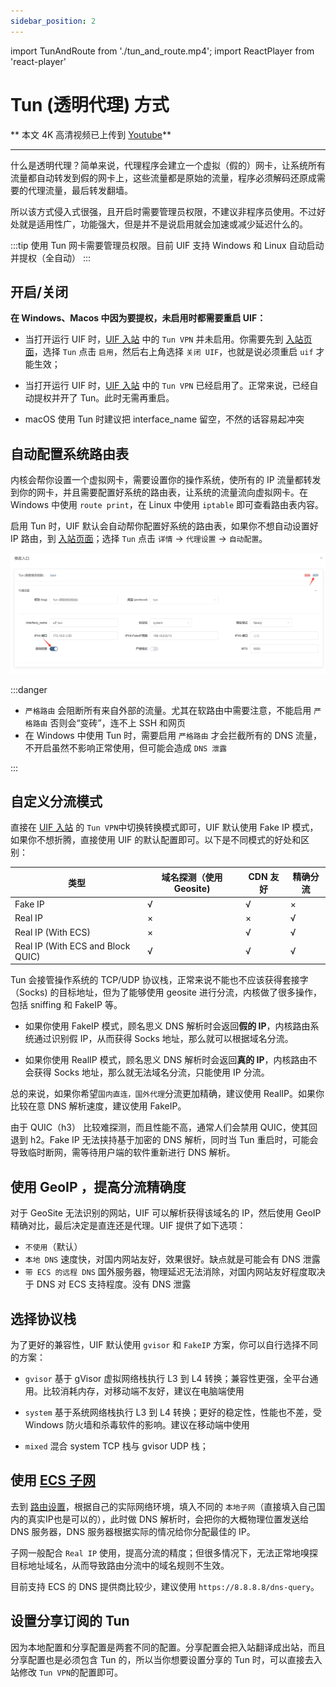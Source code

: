 ```yaml
---
sidebar_position: 2
---
```


import TunAndRoute from './tun_and_route.mp4';
import ReactPlayer from 'react-player'

# Tun (透明代理) 方式

** 本文 4K 高清视频已上传到 [Youtube](https://www.youtube.com/watch?v=7TeRvFJAi1A)**

<ReactPlayer controls url={TunAndRoute}  width="100%" height="100%" />

---

什么是透明代理？简单来说，代理程序会建立一个虚拟（假的）网卡，让系统所有流量都自动转发到假的网卡上，这些流量都是原始的流量，程序必须解码还原成需要的代理流量，最后转发翻墙。

所以该方式侵入式很强，且开启时需要管理员权限，不建议非程序员使用。不过好处就是适用性广，功能强大，但是并不是说启用就会加速或减少延迟什么的。

:::tip
使用 Tun 网卡需要管理员权限。目前 UIF 支持 Windows 和 Linux 自动启动并提权（全自动）
:::

## 开启/关闭

**在 Windows、Macos 中因为要提权，未启用时都需要重启 UIF：**

- 当打开运行 UIF 时，[UIF 入站](http://ui4freedom.org/#/in/my) 中的 `Tun VPN` 并未启用。你需要先到 [入站页面](https://uiforfreedom.github.io/#/in/my)，选择 `Tun` 点击 `启用`，然后右上角选择 `关闭 UIF`，也就是说必须重启 `uif` 才能生效；

- 当打开运行 UIF 时，[UIF 入站](http://ui4freedom.org/#/in/my) 中的 `Tun VPN` 已经启用了。正常来说，已经自动提权并开了 Tun。此时无需再重启。

- macOS 使用 Tun 时建议把 interface_name 留空，不然的话容易起冲突

## 自动配置系统路由表

内核会帮你设置一个虚拟网卡，需要设置你的操作系统，使所有的 IP 流量都转发到你的网卡，并且需要配置好系统的路由表，让系统的流量流向虚拟网卡。在 Windows 中使用 `route print`，在 Linux 中使用 `iptable` 即可查看路由表内容。

启用 Tun 时，UIF 默认会自动帮你配置好系统的路由表，如果你不想自动设置好 IP 路由，到 [入站页面](https://uiforfreedom.github.io/#/in/my)；选择 `Tun` 点击 `详情` -> `代理设置` -> `自动配置`。

![pic alt](./img/3.png)

:::danger

- `严格路由` 会阻断所有来自外部的流量。尤其在软路由中需要注意，不能启用 `严格路由` 否则会“变砖”，连不上 SSH 和网页
- 在 Windows 中使用 Tun 时，需要启用 `严格路由` 才会拦截所有的 DNS 流量，不开启虽然不影响正常使用，但可能会造成 `DNS 泄露`

:::

## 自定义分流模式

直接在 [UIF 入站](http://ui4freedom.org/#/in/my) 的 `Tun VPN`中切换转换模式即可，UIF 默认使用 Fake IP 模式，如果你不想折腾，直接使用 UIF 的默认配置即可。以下是不同模式的好处和区别：

| 类型                              | 域名探测（使用 Geosite) | CDN 友好 | 精确分流 |
| --------------------------------- | ----------------------- | -------- | -------- |
| Fake IP                           | √                       | √        | ×        |
| Real IP                           | ×                       | ×        | √        |
| Real IP (With ECS)                | ×                       | √        | √        |
| Real IP (With ECS and Block QUIC) | √                       | √        | √        |

Tun 会接管操作系统的 TCP/UDP 协议栈，正常来说不能也不应该获得套接字（Socks) 的目标地址，但为了能够使用 geosite 进行分流，内核做了很多操作，包括 sniffing 和 FakeIP 等。

- 如果你使用 FakeIP 模式，顾名思义 DNS 解析时会返回**假的 IP**，内核路由系统通过识别假 IP，从而获得 Socks 地址，那么就可以根据域名分流。

- 如果你使用 RealIP 模式，顾名思义 DNS 解析时会返回**真的 IP**，内核路由不会获得 Socks 地址，那么就无法域名分流，只能使用 IP 分流。

总的来说，如果你希望`国内直连，国外代理`分流更加精确，建议使用 RealIP。如果你比较在意 DNS 解析速度，建议使用 FakeIP。

由于 QUIC（h3） 比较难探测，而且性能不高，通常人们会禁用 QUIC，使其回退到 h2。Fake IP 无法挟持基于加密的 DNS 解析，同时当 Tun 重启时，可能会导致临时断网，需等待用户端的软件重新进行 DNS 解析。

## 使用 GeoIP ，提高分流精确度

对于 GeoSite 无法识别的网站，UIF 可以解析获得该域名的 IP，然后使用 GeoIP 精确对比，最后决定是直连还是代理。UIF 提供了如下选项：

- `不使用`（默认）
- `本地 DNS` 速度快，对国内网站友好，效果很好。缺点就是可能会有 DNS 泄露
- `带 ECS 的远程 DNS` 国外服务器，物理延迟无法消除，对国内网站友好程度取决于 DNS 对 ECS 支持程度。没有 DNS 泄露

## 选择协议栈

为了更好的兼容性，UIF 默认使用 `gvisor` 和 `FakeIP` 方案，你可以自行选择不同的方案：

- `gvisor`
  基于 gVisor 虚拟网络栈执行 L3 到 L4 转换；兼容性更强，全平台通用。比较消耗内存，对移动端不友好，建议在电脑端使用

- `system`
  基于系统网络栈执行 L3 到 L4 转换；更好的稳定性，性能也不差，受 Windows 防火墙和杀毒软件的影响。建议在移动端中使用

- `mixed`
  混合 system TCP 栈与 gvisor UDP 栈；

## 使用 [ECS 子网](https://en.wikipedia.org/wiki/EDNS_Client_Subnet)

去到 [路由设置](http://ui4freedom.org/#/route/my)，根据自己的实际网络环境，填入不同的 `本地子网`（直接填入自己国内的真实IP也是可以的），此时做 DNS 解析时，会把你的大概物理位置发送给 DNS 服务器，DNS 服务器根据实际的情况给你分配最佳的 IP。

子网一般配合 `Real IP` 使用，提高分流的精度；但很多情况下，无法正常地嗅探目标地址域名，从而导致路由分流中的域名规则不生效。

目前支持 ECS 的 DNS 提供商比较少，建议使用 `https://8.8.8.8/dns-query`。

## 设置分享订阅的 Tun

因为本地配置和分享配置是两套不同的配置。分享配置会把入站翻译成出站，而且分享配置也是必须包含 Tun 的，所以当你想要设置分享的 Tun 时，可以直接去入站修改 `Tun VPN`的配置即可。
